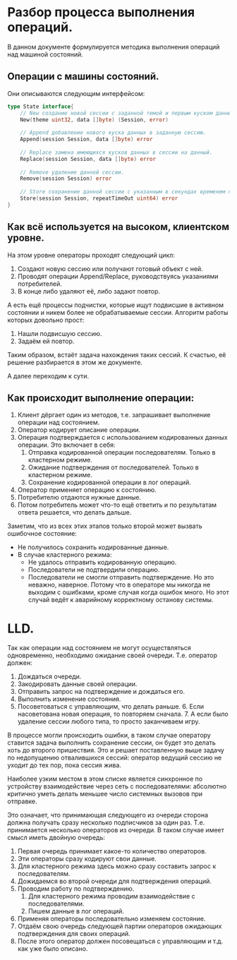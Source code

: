 # Разбор процесса выполнения операций.

В данном документе формулируется методика выполнения операций над машиной состояний.

## Операции с машины состояний.

Они описываются следующим интерфейсом:

```go
type State interface{
    // New создание новой сессии с заданной темой и первым куском данных в ней.
    New(theme uint32, data []byte) (Session, error)
	
	// Append добавление нового куска данных в заданную сессию.
    Append(session Session, data []byte) error
	
	// Replace замена имеющихся кусков данных в сессии на данный.
	Replace(session Session, data []byte) error
	
	// Remove удаление данной сессии.
	Remove(session Session) error
	
	// Store сохранение данной сессии с указанным в секундах временем повтора.
	Store(session Session, repeatTimeOut uint64) error
}
```

## Как всё используется на высоком, клиентском уровне.

На этом уровне операторы проходят следующий цикл:

1. Создают новую сессию или получают готовый объект с ней.
2. Проводят операции Append/Replace, руководствуясь указаниями потребителей.
3. В конце либо удаляют её, либо задают повтор.

А есть ещё процессы подчистки, которые ищут подвисшие в активном состоянии и никем более не обрабатываемые
сессии. Алгоритм работы которых довольно прост:

1. Нашли подвисшую сессию.
2. Задаём ей повтор.

Таким образом, встаёт задача нахождения таких сессий. К счастью, её решение разбирается в этом же документе.

А далее переходим к сути.

## Как происходит выполнение операции:

1. Клиент дёргает один из методов, т.е. запрашивает выполнение операции над состоянием. 
2. Оператор кодирует описание операции.
3. Операция подтверждается с использованием кодированных данных операции. Это включает в себя:
   1. Отправка кодированной операции последователям. Только в кластерном режиме.
   2. Ожидание подтверждения от последователей. Только в кластерном режиме.
   2. Сохранение кодированной операции в лог операций.
3. Оператор применяет операцию к состоянию.
4. Потребителю отдаются нужные данные.
5. Потом потребитель может что-то ещё ответить и по результатам ответа решается, что делать дальше.


Заметим, что из всех этих этапов только второй может вызвать ошибочное состояние:
 - Не получилось сохранить кодированные данные.
 - В случае кластерного режима:
   - Не удалось отправить кодированную операцию.
   - Последователи не подтвердили операцию.
   - Последователи не смогли отправить подтверждение.
Но это неважно, наверное. Потому что в операторе мы никогда не выходим с ошибками, кроме случая когда ошибок много.
Но этот случай ведёт к аварийному корректному останову системы.

# LLD.

Так как операции над состоянием не могут осуществляться одновременно, необходимо ожидание своей очереди.
Т.е. оператор должен:

1. Дождаться очереди.
2. Закодировать данные своей операции.
3. Отправить запрос на подтверждение и дождаться его.
4. Выполнить изменение состояния.
5. Посоветоваться с управляющим, что делать раньше.
   6. Если насоветована новая операция, то повторяем сначала. 
   7. А если было удаление сессии любого типа, то просто заканчиваем игру.

В процессе могли происходить ошибки, в таком случае оператору ставится задача выполнить сохранение сессии, он
будет это делать хоть до второго пришествия. Это и решает поставленную выше задачу по недопущению отвалившихся
сессий: оператор ведущий сессию не уходит до тех пор, пока сессия жива.

Наиболее узким местом в этом списке является синхронное по устройству взаимодействие через сеть с последователями: 
абсолютно критично уметь делать меньшее число системных вызовов при отправке. 

Это означает, что принимающая следующего из очереди сторона должна получать сразу несколько подписчиков за один раз.
Т.е. принимается несколько операторов из очереди. В таком случае имеет смысл иметь двойную очередь:

1. Первая очередь принимает какое-то количество операторов.
2. Эти операторы сразу кодируют свои данные.
3. Для кластерного режима здесь можно сразу составить запрос к последователям.
4. Дожидаемся во второй очереди для подтверждения операций.
5. Проводим работу по подтверждению.
   1. Для кластерного режима проводим взаимодействие с последователями.
   2. Пишем данные в лог операций.
6. Применяя операторы последовательно изменяем состояние.
7. Отдаём свою очередь следующей партии операторов ожидающих подтверждения для своих операций.
8. После этого оператор должен посовещаться с управляющим и т.д. как уже было описано.
